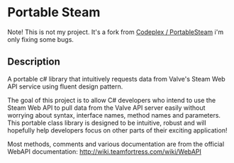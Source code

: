 Portable Steam
==============
Note! This is not my project. It's a fork from [Codeplex / PortableSteam](https://portablesteamwebapi.codeplex.com/) i'm only fixing some bugs.

Description
-----------
A portable c# library that intuitively requests data from Valve's Steam Web API service using fluent design pattern.


The goal of this project is to allow C# developers who intend to use the Steam Web API to pull data from the Valve API server easily without worrying about syntax, interface names, method names and parameters. This portable class library is designed to be intuitive, robust and will hopefully help developers focus on other parts of their exciting application! 

Most methods, comments and various documentation are from the official WebAPI documentation: http://wiki.teamfortress.com/wiki/WebAPI